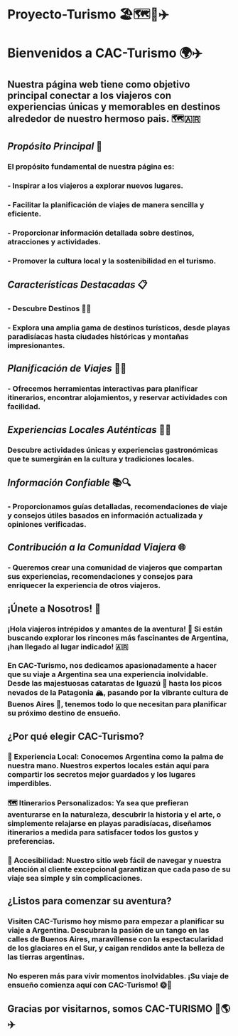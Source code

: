 # Proyecto-Turismo 🏖️🗺️🍹✈️

# Bienvenidos a CAC-Turismo 🌍✈️

## Nuestra página web tiene como objetivo principal conectar a los viajeros con experiencias únicas y memorables en destinos alrededor de nuestro hermoso pais. 🗺️🇦🇷


## _Propósito Principal_ 🌟
### El propósito fundamental de nuestra página es:


### - Inspirar a los viajeros a explorar nuevos lugares.
### - Facilitar la planificación de viajes de manera sencilla y eficiente.
### - Proporcionar información detallada sobre destinos, atracciones y actividades.
### - Promover la cultura local y la sostenibilidad en el turismo.


## _Características Destacadas_ 📋
### - Descubre Destinos 🌴🏰
### - Explora una amplia gama de destinos turísticos, desde playas paradisíacas hasta ciudades históricas y montañas impresionantes.


## _Planificación de Viajes_ 📅📝
### - Ofrecemos herramientas interactivas para planificar itinerarios, encontrar alojamientos, y reservar actividades con facilidad.


## _Experiencias Locales Auténticas_ 🎉🍴
### Descubre actividades únicas y experiencias gastronómicas que te sumergirán en la cultura y tradiciones locales.


## _Información Confiable_ 📚🔍
### - Proporcionamos guías detalladas, recomendaciones de viaje y consejos útiles basados en información actualizada y opiniones verificadas.


## _Contribución a la Comunidad Viajera_ 🌐
### - Queremos crear una comunidad de viajeros que compartan sus experiencias, recomendaciones y consejos para enriquecer la experiencia de otros viajeros.


## ¡Únete a Nosotros! 🚀
### ¡Hola viajeros intrépidos y amantes de la aventura! 👋 Si están buscando explorar los rincones más fascinantes de Argentina, ¡han llegado al lugar indicado! 🇦🇷

### En CAC-Turismo, nos dedicamos apasionadamente a hacer que su viaje a Argentina sea una experiencia inolvidable. Desde las majestuosas cataratas de Iguazú 🌊 hasta los picos nevados de la Patagonia 🏔️, pasando por la vibrante cultura de Buenos Aires 🌆, tenemos todo lo que necesitan para planificar su próximo destino de ensueño.


## ¿Por qué elegir CAC-Turismo?
### 🌟 Experiencia Local: Conocemos Argentina como la palma de nuestra mano. Nuestros expertos locales están aquí para compartir los secretos mejor guardados y los lugares imperdibles.

### 🗺️ Itinerarios Personalizados: Ya sea que prefieran aventurarse en la naturaleza, descubrir la historia y el arte, o simplemente relajarse en playas paradisíacas, diseñamos itinerarios a medida para satisfacer todos los gustos y preferencias.

### 📱 Accesibilidad: Nuestro sitio web fácil de navegar y nuestra atención al cliente excepcional garantizan que cada paso de su viaje sea simple y sin complicaciones.


## ¿Listos para comenzar su aventura?

### Visiten CAC-Turismo hoy mismo para empezar a planificar su viaje a Argentina. Descubran la pasión de un tango en las calles de Buenos Aires, maravíllense con la espectacularidad de los glaciares en el Sur, y caigan rendidos ante la belleza de las tierras argentinas.

### No esperen más para vivir momentos inolvidables. ¡Su viaje de ensueño comienza aquí con CAC-Turismo! 🌞🌴


## Gracias por visitarnos, somos CAC-TURISMO 🥰🌎✈️
